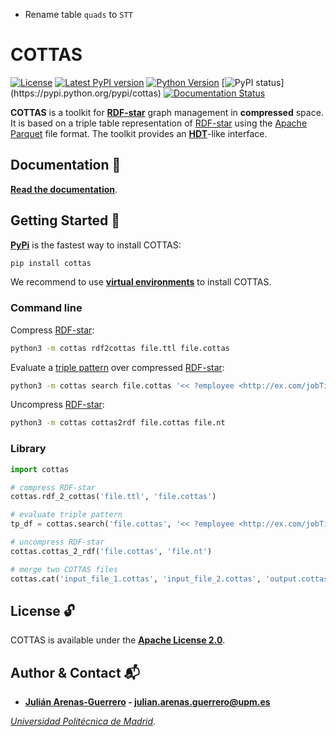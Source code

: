 - Rename table `quads` to `STT`

# COTTAS

[![License](https://img.shields.io/pypi/l/cottas.svg)](https://github.com/arenas-guerrero-julian/cottas/blob/main/LICENSE)
[![Latest PyPI version](https://img.shields.io/pypi/v/cottas?style=flat)](https://pypi.python.org/pypi/cottas)
[![Python Version](https://img.shields.io/pypi/pyversions/cottas.svg)](https://pypi.python.org/pypi/cott)
[![PyPI status](https://img.shields.io:/pypi/status/cottas?)](https://pypi.python.org/pypi/cottas)
[![Documentation Status](https://readthedocs.org/projects/cottas/badge/?version=latest)](https://cottas.readthedocs.io/en/latest/?badge=latest)

**COTTAS** is a toolkit for **[RDF-star](https://w3c.github.io/rdf-star/cg-spec/2021-12-17.html)** graph management in **compressed** space. It is based on a triple table representation of [RDF-star](https://w3c.github.io/rdf-star/cg-spec/2021-12-17.html) using the [Apache Parquet](https://parquet.apache.org/) file format. The toolkit provides an **[HDT](https://www.rdfhdt.org/)**-like interface.

## Documentation :bookmark_tabs:

**[Read the documentation](https://cottas.readthedocs.io/en/latest/documentation/)**.

## Getting Started :rocket:

**[PyPi](https://pypi.org/project/cottas/)** is the fastest way to install COTTAS:
```bash
pip install cottas
```

We recommend to use **[virtual environments](https://docs.python.org/3/library/venv.html#)** to install COTTAS.

### Command line

Compress [RDF-star](https://w3c.github.io/rdf-star/cg-spec/2021-12-17.html):
```bash
python3 -m cottas rdf2cottas file.ttl file.cottas
```

Evaluate a [triple pattern](https://w3c.github.io/rdf-star/cg-spec/2021-12-17.html#dfn-triple-star-pattern) over compressed [RDF-star](https://w3c.github.io/rdf-star/cg-spec/2021-12-17.html):
```bash
python3 -m cottas search file.cottas '<< ?employee <http://ex.com/jobTitle> ?job >> <http://ex.com/accordingTo> <http://ex.com/employee/22>'
```

Uncompress [RDF-star](https://w3c.github.io/rdf-star/cg-spec/2021-12-17.html):
```bash
python3 -m cottas cottas2rdf file.cottas file.nt
```

### Library

```python
import cottas

# compress RDF-star
cottas.rdf_2_cottas('file.ttl', 'file.cottas')

# evaluate triple pattern
tp_df = cottas.search('file.cottas', '<< ?employee <http://ex.com/jobTitle> ?job >> <http://ex.com/accordingTo> <http://ex.com/employee/22>')

# uncompress RDF-star
cottas.cottas_2_rdf('file.cottas', 'file.nt')

# merge two COTTAS files
cottas.cat('input_file_1.cottas', 'input_file_2.cottas', 'output.cottas')
```

## License :unlock:

COTTAS is available under the **[Apache License 2.0](https://github.com/cottas/cottas/blob/main/LICENSE)**.

## Author & Contact :mailbox_with_mail:

- **[Julián Arenas-Guerrero](https://github.com/arenas-guerrero-julian/) - [julian.arenas.guerrero@upm.es](mailto:julian.arenas.guerrero@upm.es)**

*[Universidad Politécnica de Madrid](https://www.upm.es/internacional)*.
